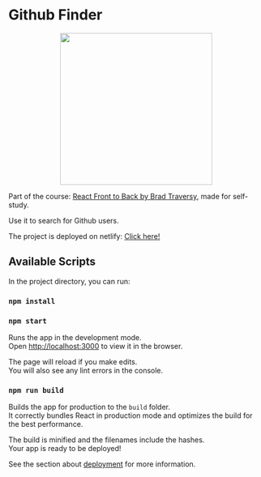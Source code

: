 # Github Finder

<p align="center">
  <img src="https://github.com/Abhiswain97/github-finder/blob/master/logo.png" height="300" width="300">
</p>

Part of the course: [React Front to Back by Brad Traversy](https://www.udemy.com/course/modern-react-front-to-back/), made for self-study.

Use it to search for Github users.

The project is deployed on netlify: [Click here!](https://githubfinder97785.netlify.app/)

## Available Scripts

In the project directory, you can run:

### `npm install`

### `npm start`

Runs the app in the development mode.\
Open [http://localhost:3000](http://localhost:3000) to view it in the browser.

The page will reload if you make edits.\
You will also see any lint errors in the console.

### `npm run build`

Builds the app for production to the `build` folder.\
It correctly bundles React in production mode and optimizes the build for the best performance.

The build is minified and the filenames include the hashes.\
Your app is ready to be deployed!

See the section about [deployment](https://facebook.github.io/create-react-app/docs/deployment) for more information.
